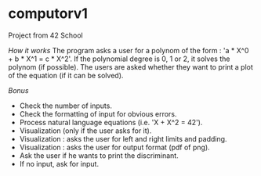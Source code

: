 # computorv1
Project from 42 School

*How it works*
The program asks a user for a polynom of the form : 'a * X^0 + b * X^1 = c * X^2'.
If the polynomial degree is 0, 1 or 2, it solves the polynom (if possible).
The users are asked whether they want to print a plot of the equation (if it can be solved).

*Bonus*
- Check the number of inputs.
- Check the formatting of input for obvious errors.
- Process natural language equations (i.e. 'X + X^2 = 42').
- Visualization (only if the user asks for it).
- Visualization : asks the user for left and right limits and padding.
- Visualization : asks the user for output format (pdf of png).
- Ask the user if he wants to print the discriminant.
- If no input, ask for input.
